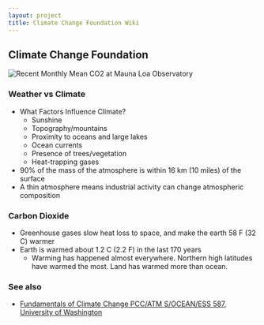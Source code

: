 ```yaml
---
layout: project
title: Climate Change Foundation Wiki
---
```


## Climate Change Foundation
![Recent Monthly Mean CO2 at Mauna Loa Observatory](https://gml.noaa.gov/webdata/ccgg/trends/co2_trend_mlo.png)

### Weather vs Climate

- What Factors Influence Climate?
	-   Sunshine
	-   Topography/mountains
	-   Proximity to oceans and large lakes
	-   Ocean currents
	-   Presence of trees/vegetation
	-   Heat-trapping gases
- 90% of the mass of the atmosphere is within 16 km (10 miles) of the surface
- A thin atmosphere means industrial activity can change atmospheric composition


### Carbon Dioxide

- Greenhouse gases slow heat loss to space, and make the earth 58 F (32 C) warmer
- Earth is warmed about 1.2 C (2.2 F) in the last 170 years
    -  Warming has happened almost everywhere. Northern high latitudes have warmed the most. Land has warmed more than ocean.


### See also
- [Fundamentals of Climate Change
PCC/ATM S/OCEAN/ESS 587, University of Washington](https://www.atmos.washington.edu/~dargan/587.html)


